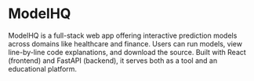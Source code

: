 # ModelHQ
ModelHQ is a full-stack web app offering interactive prediction models across domains like healthcare and finance. Users can run models, view line-by-line code explanations, and download the source. Built with React (frontend) and FastAPI (backend), it serves both as a tool and an educational platform.
